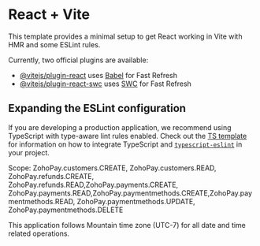 # React + Vite

This template provides a minimal setup to get React working in Vite with HMR and some ESLint rules.

Currently, two official plugins are available:

- [@vitejs/plugin-react](https://github.com/vitejs/vite-plugin-react/blob/main/packages/plugin-react) uses [Babel](https://babeljs.io/) for Fast Refresh
- [@vitejs/plugin-react-swc](https://github.com/vitejs/vite-plugin-react/blob/main/packages/plugin-react-swc) uses [SWC](https://swc.rs/) for Fast Refresh

## Expanding the ESLint configuration

If you are developing a production application, we recommend using TypeScript with type-aware lint rules enabled. Check out the [TS template](https://github.com/vitejs/vite/tree/main/packages/create-vite/template-react-ts) for information on how to integrate TypeScript and [`typescript-eslint`](https://typescript-eslint.io) in your project.


Scope: ZohoPay.customers.CREATE, ZohoPay.customers.READ, ZohoPay.refunds.CREATE, ZohoPay.refunds.READ,ZohoPay.payments.CREATE, ZohoPay.payments.READ,ZohoPay.paymentmethods.CREATE,ZohoPay.paymentmethods.READ, ZohoPay.paymentmethods.UPDATE, ZohoPay.paymentmethods.DELETE


This application follows Mountain time zone (UTC-7) for all date and time related operations.